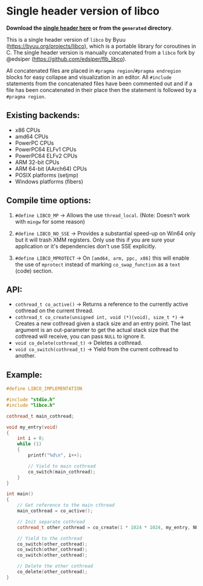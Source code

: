 # Single header version of libco

**Download the [single header here](https://raw.githubusercontent.com/SasLuca/libco/master/generated/libco.h) or from the `generated` directory**.

This is a single header version of `libco` by Byuu (https://byuu.org/projects/libco), which is a portable library for coroutines in C.
The single header version is manually concatenated from a `libco` fork by @edsiper (https://github.com/edsiper/flb_libco).

All concatenated files are placed in `#pragma region`/`#pragma endregion` blocks for easy collapse and visualization in an editor.
All `#include` statements from the concatenated files have been commented out and if a file has been concatenated in their place then the statement is followed by a `#pragma region`.

## Existing backends:
- x86 CPUs
- amd64 CPUs
- PowerPC CPUs
- PowerPC64 ELFv1 CPUs
- PowerPC64 ELFv2 CPUs
- ARM 32-bit CPUs
- ARM 64-bit (AArch64) CPUs
- POSIX platforms (setjmp)
- Windows platforms (fibers)

## Compile time options:

1. `#define LIBCO_MP` -> Allows the use `thread_local`. (Note: Doesn't work with `mingw` for some reason)

2. `#define LIBCO_NO_SSE` -> Provides a substantial speed-up on Win64 only but it will trash XMM registers. Only use this if you are sure your application or it's dependencies don't use SSE explicitly.

3. `#define LIBCO_MPROTECT` -> On `[amd64, arm, ppc, x86]` this will enable the use of `mprotect` instead of marking `co_swap_function` as a `text` (code) section.

## API:

- `cothread_t co_active()` -> Returns a reference to the currently active cothread on the current thread. 
- `cothread_t co_create(unsigned int, void (*)(void), size_t *)` -> Creates a new cothread given a stack size and an entry point. The last argument is an out-parameter to get the actual stack size that the cothread will receive, you can pass `NULL` to ignore it. 
- `void co_delete(cothread_t)` -> Deletes a cothread.
- `void co_switch(cothread_t)` -> Yield from the current cothread to another.

## Example:

```cpp
#define LIBCO_IMPLEMENTATION

#include "stdio.h"
#include "libco.h"

cothread_t main_cothread;

void my_entry(void)
{
    int i = 0;
    while (1)
    {
        printf("%d\n", i++);

        // Yield to main cothread
        co_switch(main_cothread);
    }
}

int main()
{
    // Get reference to the main cthread
    main_cothread = co_active();

    // Init separate cothread
    cothread_t other_cothread = co_create(1 * 1024 * 1024, my_entry, NULL);

    // Yield to the cothread
    co_switch(other_cothread);
    co_switch(other_cothread);
    co_switch(other_cothread);

    // Delete the other cothread
    co_delete(other_cothread);
}
```
